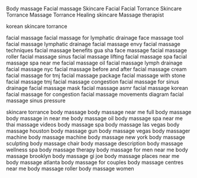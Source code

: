 Body massage
Facial massage
Skincare
Facial
Facial Torrance
Skincare Torrance
Massage Torrance
Healing skincare
Massage therapist

korean skincare torrance


facial massage
facial massage for lymphatic drainage
face massage tool
facial massage lymphatic drainage
facial massage envy
facial massage techniques
facial massage benefits
gua sha face massage
facial massage roller
facial massage sinus
facial massage lifting
facial massage spa
facial massage spa near me
facial massage oil
facial massage lymph drainage
facial massage nyc
facial massage before and after
facial massage cream
facial massage for tmj
facial massage package
facial massage with stone
facial massage tmj
facial massage congestion
facial massage for sinus drainage
facial massage mask
facial massage asmr
facial massage korean
facial massage for congestion
facial massage movements diagram
facial massage sinus pressure

skincare torrance
body massage
body massage near me
full body massage
body massage in near me
body massage oil
body massage spa near me
thai massage videos
body massage spa
body massage las vegas
body massage houston
body massage gun
body massage vegas
body massager machine
body massage machine
body massage new york
body massage sculpting
body massage chair
body massage description
body massage wellness spa
body massage therapy
body massage for men near me
body massage brooklyn
body massage gi joe
body massage places near me
body massage atlanta
body massage for couples
body massage centres near me
body massage roller
body massage women